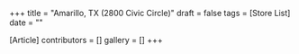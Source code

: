 +++
title = "Amarillo, TX (2800 Civic Circle)"
draft = false
tags = [Store List]
date = ""

[Article]
contributors = []
gallery = []
+++